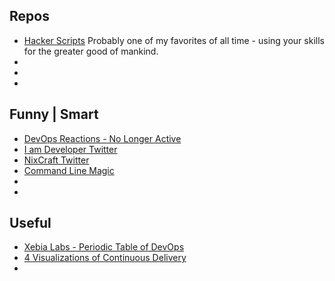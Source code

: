 ## Repos
- [Hacker Scripts](https://github.com/NARKOZ/hacker-scripts) Probably one of my favorites of all time - using your skills for the greater good of mankind.  
- []()
- []()
- []()

## Funny | Smart
- [DevOps Reactions - No Longer Active](http://devopsreactions.tumblr.com/)
- [I am Developer Twitter](https://twitter.com/iamdevloper)
- [NixCraft Twitter](https://twitter.com/nixcraft)
- [Command Line Magic](https://twitter.com/climagic)
- []()
- []()

## Useful
- [Xebia Labs - Periodic Table of DevOps](https://xebialabs.com/periodic-table-of-devops-tools/)
- [4 Visualizations of Continuous Delivery]()
- []()


